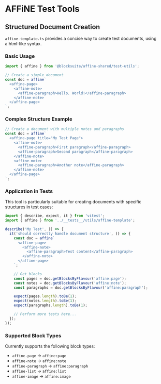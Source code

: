 # AFFiNE Test Tools

## Structured Document Creation

`affine-template.ts` provides a concise way to create test documents, using a html-like syntax.

### Basic Usage

```typescript
import { affine } from '@blocksuite/affine-shared/test-utils';

// Create a simple document
const doc = affine`
  <affine-page>
    <affine-note>
      <affine-paragraph>Hello, World!</affine-paragraph>
    </affine-note>
  </affine-page>
`;
```

### Complex Structure Example

```typescript
// Create a document with multiple notes and paragraphs
const doc = affine`
  <affine-page title="My Test Page">
    <affine-note>
      <affine-paragraph>First paragraph</affine-paragraph>
      <affine-paragraph>Second paragraph</affine-paragraph>
    </affine-note>
    <affine-note>
      <affine-paragraph>Another note</affine-paragraph>
    </affine-note>
  </affine-page>
`;
```

### Application in Tests

This tool is particularly suitable for creating documents with specific structures in test cases:

```typescript
import { describe, expect, it } from 'vitest';
import { affine } from '../__tests__/utils/affine-template';

describe('My Test', () => {
  it('should correctly handle document structure', () => {
    const doc = affine`
      <affine-page>
        <affine-note>
          <affine-paragraph>Test content</affine-paragraph>
        </affine-note>
      </affine-page>
    `;

    // Get blocks
    const pages = doc.getBlocksByFlavour('affine:page');
    const notes = doc.getBlocksByFlavour('affine:note');
    const paragraphs = doc.getBlocksByFlavour('affine:paragraph');

    expect(pages.length).toBe(1);
    expect(notes.length).toBe(1);
    expect(paragraphs.length).toBe(1);

    // Perform more tests here...
  });
});
```

### Supported Block Types

Currently supports the following block types:

- `affine-page` → `affine:page`
- `affine-note` → `affine:note`
- `affine-paragraph` → `affine:paragraph`
- `affine-list` → `affine:list`
- `affine-image` → `affine:image`
